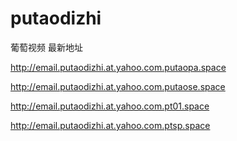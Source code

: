 # putaodizhi
葡萄视频 最新地址

http://email.putaodizhi.at.yahoo.com.putaopa.space

http://email.putaodizhi.at.yahoo.com.putaose.space

http://email.putaodizhi.at.yahoo.com.pt01.space

http://email.putaodizhi.at.yahoo.com.ptsp.space
